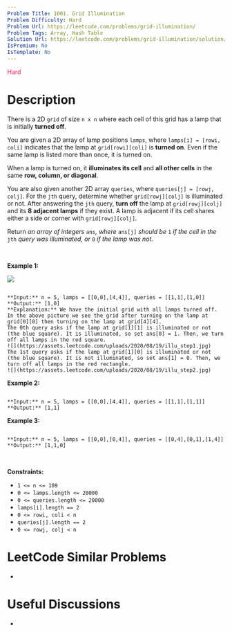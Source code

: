 ```yaml
---
Problem Title: 1001. Grid Illumination
Problem Difficulty: Hard
Problem Url: https://leetcode.com/problems/grid-illumination/
Problem Tags: Array, Hash Table
Solution Url: https://leetcode.com/problems/grid-illumination/solution/
IsPremium: No
IsTemplate: No
---
```


<span style="color: rgb(233, 30, 99);">Hard</span>

# Description

There is a 2D `grid` of size `n x n` where each cell of this grid has a lamp that is initially **turned off**.


You are given a 2D array of lamp positions `lamps`, where `lamps[i] = [rowi, coli]` indicates that the lamp at `grid[rowi][coli]` is **turned on**. Even if the same lamp is listed more than once, it is turned on.


When a lamp is turned on, it **illuminates its cell** and **all other cells** in the same **row, column, or diagonal**.


You are also given another 2D array `queries`, where `queries[j] = [rowj, colj]`. For the `jth` query, determine whether `grid[rowj][colj]` is illuminated or not. After answering the `jth` query, **turn off** the lamp at `grid[rowj][colj]` and its **8 adjacent lamps** if they exist. A lamp is adjacent if its cell shares either a side or corner with `grid[rowj][colj]`.


Return *an array of integers* `ans`*,* *where* `ans[j]` *should be* `1` *if the cell in the* `jth` *query was illuminated, or* `0` *if the lamp was not.*


 


**Example 1:**


![](https://assets.leetcode.com/uploads/2020/08/19/illu_1.jpg)

```

**Input:** n = 5, lamps = [[0,0],[4,4]], queries = [[1,1],[1,0]]
**Output:** [1,0]
**Explanation:** We have the initial grid with all lamps turned off. In the above picture we see the grid after turning on the lamp at grid[0][0] then turning on the lamp at grid[4][4].
The 0th query asks if the lamp at grid[1][1] is illuminated or not (the blue square). It is illuminated, so set ans[0] = 1. Then, we turn off all lamps in the red square.
![](https://assets.leetcode.com/uploads/2020/08/19/illu_step1.jpg)
The 1st query asks if the lamp at grid[1][0] is illuminated or not (the blue square). It is not illuminated, so set ans[1] = 0. Then, we turn off all lamps in the red rectangle.
![](https://assets.leetcode.com/uploads/2020/08/19/illu_step2.jpg)

```

**Example 2:**



```

**Input:** n = 5, lamps = [[0,0],[4,4]], queries = [[1,1],[1,1]]
**Output:** [1,1]

```

**Example 3:**



```

**Input:** n = 5, lamps = [[0,0],[0,4]], queries = [[0,4],[0,1],[1,4]]
**Output:** [1,1,0]

```

 


**Constraints:**


* `1 <= n <= 109`
* `0 <= lamps.length <= 20000`
* `0 <= queries.length <= 20000`
* `lamps[i].length == 2`
* `0 <= rowi, coli < n`
* `queries[j].length == 2`
* `0 <= rowj, colj < n`




# LeetCode Similar Problems

- []()

# Useful Discussions

- []()
